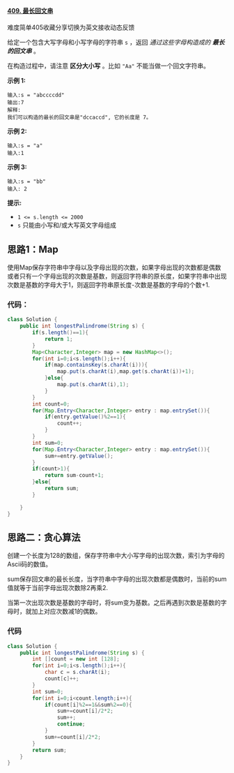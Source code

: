 #### [409. 最长回文串](https://leetcode-cn.com/problems/longest-palindrome/)

难度简单405收藏分享切换为英文接收动态反馈

给定一个包含大写字母和小写字母的字符串 `s` ，返回 *通过这些字母构造成的 **最长的回文串*** 。

在构造过程中，请注意 **区分大小写** 。比如 `"Aa"` 不能当做一个回文字符串。

 

**示例 1:**

```
输入:s = "abccccdd"
输出:7
解释:
我们可以构造的最长的回文串是"dccaccd", 它的长度是 7。
```

**示例 2:**

```
输入:s = "a"
输入:1
```

**示例 3:**

```
输入:s = "bb"
输入: 2
```

 

**提示:**

- `1 <= s.length <= 2000`
- `s` 只能由小写和/或大写英文字母组成

## 思路1：Map

​	使用Map保存字符串中字母以及字母出现的次数，如果字母出现的次数都是偶数或者只有一个字母出现的次数是基数，则返回字符串的原长度，如果字符串中出现次数是基数的字母大于1，则返回字符串原长度-次数是基数的字母的个数+1.

### 代码：

```java
class Solution {
    public int longestPalindrome(String s) {
        if(s.length()==1){
            return 1;
        }
        Map<Character,Integer> map = new HashMap<>();
        for(int i=0;i<s.length();i++){
            if(map.containsKey(s.charAt(i))){
                map.put(s.charAt(i),map.get(s.charAt(i))+1);
            }else{
                map.put(s.charAt(i),1);
            }
        }
        int count=0;
        for(Map.Entry<Character,Integer> entry : map.entrySet()){
            if(entry.getValue()%2==1){
                count++;
            }
        }
        int sum=0;
        for(Map.Entry<Character,Integer> entry : map.entrySet()){
            sum+=entry.getValue();
        }
        if(count>1){
            return sum-count+1;
        }else{
            return sum;
        }

    }
}
```

## 思路二：贪心算法

创建一个长度为128的数组，保存字符串中大小写字母的出现次数，索引为字母的Ascii码的数值。

sum保存回文串的最长长度，当字符串中字母的出现次数都是偶数时，当前的sum值就等于当前字母出现次数除2再乘2.

当第一次出现次数是基数的字母时，将sum变为基数。之后再遇到次数是基数的字母时，就加上对应次数减1的偶数。

### 代码

```java
class Solution {
    public int longestPalindrome(String s) {
        int []count = new int [128];
        for(int i=0;i<s.length();i++){
            char c = s.charAt(i);
            count[c]++;
        }
        int sum=0;
        for(int i=0;i<count.length;i++){
            if(count[i]%2==1&&sum%2==0){
                sum+=count[i]/2*2;
                sum++;
                continue;
            }
            sum+=count[i]/2*2;
        }
        return sum;
    }
}
```